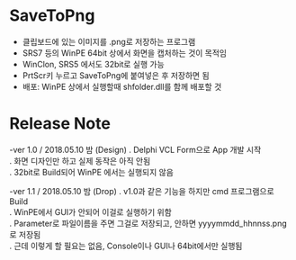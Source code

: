 # SaveToPng
- 클립보드에 있는 이미지를 .png로 저장하는 프로그램
- SRS7 등의 WinPE 64bit 상에서 화면을 캡처하는 것이 목적임
- WinClon, SRS5 에서도 32bit로 실행 가능
- PrtScr키 누르고 SaveToPng에 붙여넣은 후 저장하면 됨
- 배포: WinPE 상에서 실행할때 shfolder.dll를 함께 배포할 것

# Release Note
-ver 1.0 / 2018.05.10 밤 (Design)
 . Delphi VCL Form으로 App 개발 시작 \
 . 화면 디자인만 하고 실제 동작은 아직 안됨 \
 . 32bit로 Build되어 WinPE 에서는 실행되지 않음

-ver 1.1 / 2018.05.10 밤 (Drop)
 . v1.0과 같은 기능을 하지만 cmd 프로그램으로 Build \
 . WinPE에서 GUI가 안되어 이걸로 실행하기 위함 \
 . Parameter로 파일이름을 주면 그걸로 저장되고, 안하면 yyyymmdd_hhnnss.png로 저장됨 \
 . 근데 이렇게 할 필요는 없음, Console이나 GUI나 64bit에서만 실행됨

